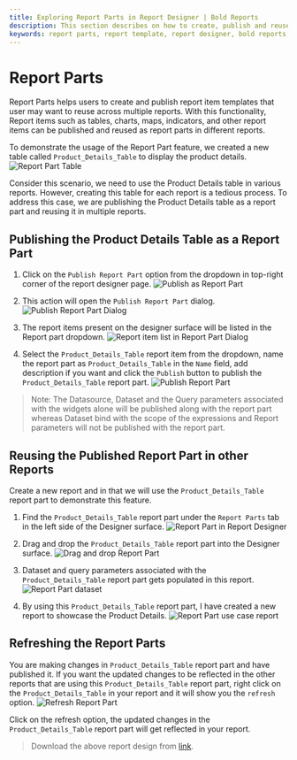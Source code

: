 ```yaml
---
title: Exploring Report Parts in Report Designer | Bold Reports
description: This section describes on how to create, publish and reuse Report Part in multiple reports with an use case report in Bold Report Designer
keywords: report parts, report template, report designer, bold reports, ssrs report parts, report components, report part, multiple reports, report items
---
```


# Report Parts

Report Parts helps users to create and publish report item templates that user may want to reuse across multiple reports. With this functionality, Report items such as tables, charts, maps, indicators, and other report items can be published and reused as report parts in different reports.

To demonstrate the usage of the Report Part feature, we created a new table called `Product_Details_Table` to display the product details.
![Report Part Table](/static/assets/on-premise/images/report-designer/report-parts/product-details-table.png)

Consider this scenario, we need to use the Product Details table in various reports. However, creating this table for each report is a tedious process. To address this case, we are publishing the Product Details table as a report part and reusing it in multiple reports.

## Publishing the Product Details Table as a Report Part

1. Click on the `Publish Report Part` option from the dropdown in top-right corner of the report designer page.
![Publish as Report Part](/static/assets/on-premise/images/report-designer/report-parts/publish-as-part.png)

2. This action will open the `Publish Report Part` dialog.
![Publish Report Part Dialog](/static/assets/on-premise/images/report-designer/report-parts/publish-report-part-dialog.png)

3. The report items present on the designer surface will be listed in the Report part dropdown.
![Report item list in Report Part Dialog](/static/assets/on-premise/images/report-designer/report-parts/report-item-list.png)

4. Select the `Product_Details_Table` report item from the dropdown, name the report part as `Product_Details_Table` in the `Name` field, add description if you want and click the `Publish` button to publish the `Product_Details_Table` report part.
![Publish Report Part](/static/assets/on-premise/images/report-designer/report-parts/publish-report-part.png)

> Note:
The Datasource, Dataset and the Query parameters associated with the widgets alone will be published along with the report part whereas Dataset bind with the scope of the expressions and Report parameters will not be published with the report part.

## Reusing the Published Report Part in other Reports

Create a new report and in that we will use the `Product_Details_Table` report part to demonstrate this feature.

1. Find the `Product_Details_Table` report part under the `Report Parts` tab in the left side of the Designer surface.
![Report Part in Report Designer](/static/assets/on-premise/images/report-designer/report-parts/report-part-itempanel.png)

2. Drag and drop the `Product_Details_Table` report part into the Designer surface.
![Drag and drop Report Part](/static/assets/on-premise/images/report-designer/report-parts/drag-report-part.png)

3. Dataset and query parameters associated with the `Product_Details_Table` report part gets populated in this report.
![Report Part dataset](/static/assets/on-premise/images/report-designer/report-parts/dataset-population.png)

4. By using this `Product_Details_Table` report part, I have created a new report to showcase the Product Details.
![Report Part use case report](/static/assets/on-premise/images/report-designer/report-parts/use-case-report.png)

## Refreshing the Report Parts

You are making changes in `Product_Details_Table` report part and have published it. If you want the updated changes to be reflected in the other reports that are using this `Product_Details_Table` report part, right click on the `Product_Details_Table` in your report and it will show you the `refresh` option.
![Refresh Report Part](/static/assets/on-premise/images/report-designer/report-parts/refresh-report-part.png)

Click on the refresh option, the updated changes in the `Product_Details_Table` report part will get reflected in your report.

> Download the above report design from [link](https://github.com/boldreports/resources/blob/master/docs/report-designer/design-report-part-use-case-report.rdl).